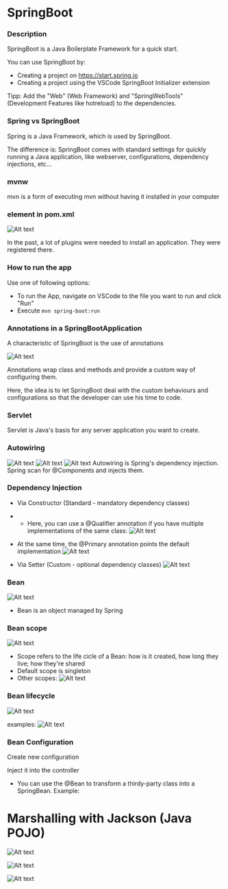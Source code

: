 # SpringBoot

### Description

SpringBoot is a Java Boilerplate Framework for a quick start.

You can use SpringBoot by:

- Creating a project on https://start.spring.io
- Creating a project using the VSCode SpringBoot Initializer extension

Tipp:
Add the "Web" (Web Framework) and "SpringWebTools" (Development Features like hotreload) to the dependencies.

### Spring vs SpringBoot

Spring is a Java Framework, which is used by SpringBoot.

The difference is: SpringBoot comes with standard settings for quickly running a Java application, like webserver, configurations, dependency injections, etc...

### mvnw

mvn is a form of executing mvn without having it installed in your computer

### <build> element in pom.xml

![Alt text](image-1.png)

In the past, a lot of plugins were needed to install an application.
They were registered there.

### How to run the app

Use one of following options:

- To run the App, navigate on VSCode to the file you want to run and click "Run"
- Execute `mvn spring-boot:run`

### Annotations in a SpringBootApplication

A characteristic of SpringBoot is the use of annotations

![Alt text](image.png)

Annotations wrap class and methods and provide a custom way of configuring them.

Here, the idea is to let SpringBoot deal with the custom behaviours and configurations so that the developer can use his time to code.

### Servlet

Servlet is Java's basis for any server application you want to create.

### Autowiring

![Alt text](image-12.png)
![Alt text](image-14.png)
![Alt text](image-15.png)
Autowiring is Spring's dependency injection.
Spring scan for @Components and injects them.

### Dependency Injection

- Via Constructor (Standard - mandatory dependency classes)
- - Here, you can use a @Qualifier annotation if you have multiple implementations of the same class:
    ![Alt text](image-9.png)

- At the same time, the @Primary annotation points the default implementation
  ![Alt text](image-10.png)

- Via Setter (Custom - optional dependency classes)
  ![Alt text](image-11.png)

### Bean

![Alt text](image-4.png)

- Bean is an object managed by Spring

### Bean scope

![Alt text](image-8.png)

- Scope refers to the life cicle of a Bean: how is it created, how long they live; how they're shared
- Default scope is singleton
- Other scopes:
  ![Alt text](image-7.png)

### Bean lifecycle

![Alt text](image-5.png)

examples:
![Alt text](image-6.png)

### Bean Configuration

Create new configuration

Inject it into the controller

- You can use the @Bean to transform a thirdy-party class into a SpringBean. Example:

# Marshalling with Jackson (Java POJO)

![Alt text](image-16.png)

![Alt text](image-2.png)

![Alt text](image-3.png)

